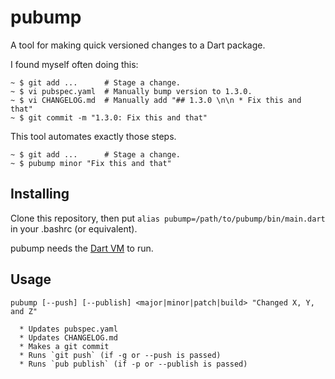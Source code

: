 # pubump

A tool for making quick versioned changes to a Dart package.

I found myself often doing this:

```
~ $ git add ...      # Stage a change.
~ $ vi pubspec.yaml  # Manually bump version to 1.3.0.
~ $ vi CHANGELOG.md  # Manually add "## 1.3.0 \n\n * Fix this and that"
~ $ git commit -m "1.3.0: Fix this and that"
```

This tool automates exactly those steps.

```
~ $ git add ...      # Stage a change.
~ $ pubump minor "Fix this and that"
```

## Installing

Clone this repository, then put `alias pubump=/path/to/pubump/bin/main.dart` in your .bashrc (or equivalent).

pubump needs the [Dart VM](https://dart.dev/tools/dart-vm) to run.

## Usage

```
pubump [--push] [--publish] <major|minor|patch|build> "Changed X, Y, and Z"

  * Updates pubspec.yaml
  * Updates CHANGELOG.md
  * Makes a git commit
  * Runs `git push` (if -g or --push is passed)
  * Runs `pub publish` (if -p or --publish is passed)
```
